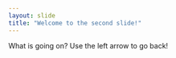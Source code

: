 ```yaml
---
layout: slide
title: "Welcome to the second slide!"
---
```

What is going on?
Use the left arrow to go back!
